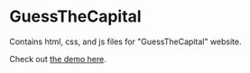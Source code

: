 # GuessTheCapital

Contains html, css, and js files for "GuessTheCapital" website.

Check out [the demo here](https://intizar-t.github.io/GuessTheCapital/).
